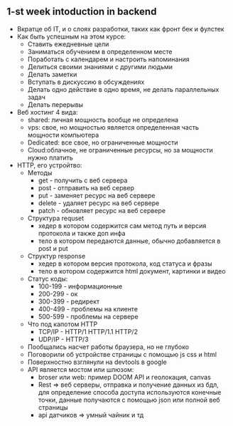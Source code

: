 ## 1-st week intoduction in backend

* Вкратце об IT, и о слоях разработки, таких как фронт бек и фулстек
* Как быть успешным на этом курсе:
  * Ставить ежедневные цели
  * Заниматься обучением в определенном месте
  * Поработать с календарем и настроить напоминания
  * Делиться своими знаниями с другими людьми
  * Делать заметки
  * Вступать в дискуссию в обсуждениях
  * Делать одно действие в одно время, не делать параллельных задач
  * Делать перерывы
* Веб хостинг 4 вида:
  * shared: личная мощность вообще не определена
  * vps: свое, но мощностью является определенная часть мощности компьютера
  * Dedicated: все свое, но ограниченные мощности
  * Cloud:облачное, не ограниченные ресурсы, но за мощности нужно платить
* HTTP, его устройтво:
  * Методы
    * get - получить с веб сервера
    * post - отправить на веб сервер
    * put - заменяет ресурс на веб сервере
    * delete - удаляет ресурс на веб сервере
    * patch - обновляет ресурс на веб сервере
  * Структура requset
    * хедер в котором содержится сам метод путь и версия протокола и также доп инфа
    * тело в котором передаются данные, обычно добавляется в post и put
  * Структур response
    * хедер в котором версия протокола, код статуса и фразы
    * тело в котором содержится html документ, картинки и видео
  * Статус коды:
    * 100-199 - информационные
    * 200-299 - ок
    * 300-399 - редирект
    * 400-499 - проблемы на клиенте
    * 500-599 - проблемы на сервере
  * Что под капотом HTTP
    * TCP/IP - HTTP/1 HTTP/1.1 HTTP/2
    * UDP/IP - HTTP/3
  * Пообщались насчет работы браузера, но не глубоко
  * Поговорили об устройстве страницы с помощью js css и html
  * Поверхностно взглянули на devtools в google
  * API является мостом или шлюзом:
    * broser или web: пример DOOM API и геолокация, canvas
    * Rest => веб серверы, отправка и получение данных из бдл, для определение способа доступа используются конечные точки, данные получаются с помощью json или полной веб страницы
    * api датчиков => умный чайник и тд
  
  
